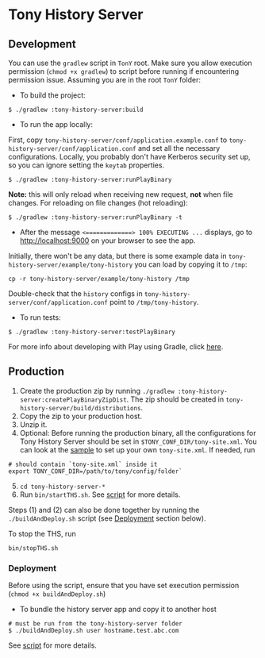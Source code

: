 # Tony History Server

## Development

You can use the `gradlew` script in `TonY` root. 
Make sure you allow execution permission (`chmod +x gradlew`) to script before running if encountering permission issue.
Assuming you are in the root `TonY` folder:

- To build the project:
```
$ ./gradlew :tony-history-server:build
```

- To run the app locally:

First, copy `tony-history-server/conf/application.example.conf` to `tony-history-server/conf/application.conf`
and set all the necessary configurations. Locally, you probably don't have Kerberos security set up, so you can
ignore setting the `keytab` properties.

```
$ ./gradlew :tony-history-server:runPlayBinary
```

**Note:** this will only reload when receiving new request, __not__ when file changes. For reloading on file changes (hot reloading):
```
$ ./gradlew :tony-history-server:runPlayBinary -t
```

- After the message `<=============> 100% EXECUTING ...` displays, go to <http://localhost:9000> on your browser to see the app.

Initially, there won't be any data, but there is some example data in `tony-history-server/example/tony-history`
you can load by copying it to `/tmp`:

```
cp -r tony-history-server/example/tony-history /tmp
```

Double-check that the `history` configs in `tony-history-server/conf/application.conf` point to `/tmp/tony-history`. 

- To run tests:
```
$ ./gradlew :tony-history-server:testPlayBinary
```

For more info about developing with Play using Gradle, click [here](https://docs.gradle.org/current/userguide/play_plugin.html#play_continuous_build).


## Production

1. Create the production zip by running `./gradlew :tony-history-server:createPlayBinaryZipDist`.
The zip should be created in `tony-history-server/build/distributions`.
2. Copy the zip to your production host.
3. Unzip it.
4. Optional: Before running the production binary, all the configurations for Tony History Server should be
set in `$TONY_CONF_DIR/tony-site.xml`. You can look at the [sample](./conf/tony-site.sample.xml) 
to set up your own `tony-site.xml`. If needed, run
```
# should contain `tony-site.xml` inside it
export TONY_CONF_DIR=/path/to/tony/config/folder`
```
5. `cd tony-history-server-*`
6. Run `bin/startTHS.sh`. See [script](./startTHS.sh) for more details.

Steps (1) and (2) can also be done together by running the `./buildAndDeploy.sh` script
(see [Deployment](#deployment) section below).

To stop the THS, run
```
bin/stopTHS.sh
```


### <a name='deployment'>Deployment</a>

Before using the script, ensure that you have set execution permission (`chmod +x buildAndDeploy.sh`)

- To bundle the history server app and copy it to another host
```
# must be run from the tony-history-server folder
$ ./buildAndDeploy.sh user hostname.test.abc.com
```

See [script](./buildAndDeploy.sh) for more details.